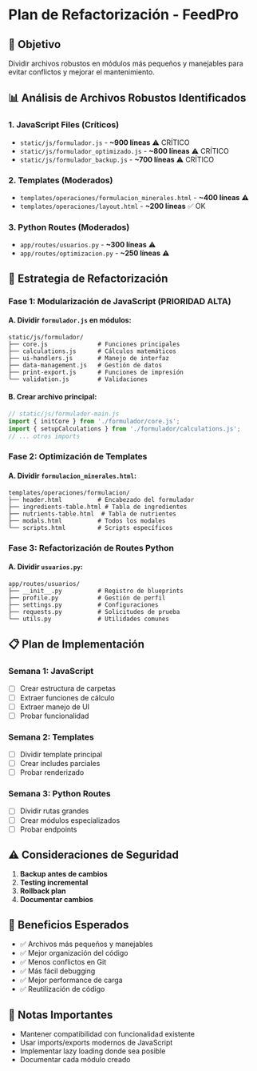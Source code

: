 # Plan de Refactorización - FeedPro

## 🎯 Objetivo
Dividir archivos robustos en módulos más pequeños y manejables para evitar conflictos y mejorar el mantenimiento.

## 📊 Análisis de Archivos Robustos Identificados

### 1. JavaScript Files (Críticos)
- `static/js/formulador.js` - **~900 líneas** ⚠️ CRÍTICO
- `static/js/formulador_optimizado.js` - **~800 líneas** ⚠️ CRÍTICO
- `static/js/formulador_backup.js` - **~700 líneas** ⚠️ CRÍTICO

### 2. Templates (Moderados)
- `templates/operaciones/formulacion_minerales.html` - **~400 líneas** ⚠️
- `templates/operaciones/layout.html` - **~200 líneas** ✅ OK

### 3. Python Routes (Moderados)
- `app/routes/usuarios.py` - **~300 líneas** ⚠️
- `app/routes/optimizacion.py` - **~250 líneas** ⚠️

## 🔧 Estrategia de Refactorización

### Fase 1: Modularización de JavaScript (PRIORIDAD ALTA)

#### A. Dividir `formulador.js` en módulos:
```
static/js/formulador/
├── core.js              # Funciones principales
├── calculations.js      # Cálculos matemáticos
├── ui-handlers.js       # Manejo de interfaz
├── data-management.js   # Gestión de datos
├── print-export.js      # Funciones de impresión
└── validation.js        # Validaciones
```

#### B. Crear archivo principal:
```javascript
// static/js/formulador-main.js
import { initCore } from './formulador/core.js';
import { setupCalculations } from './formulador/calculations.js';
// ... otros imports
```

### Fase 2: Optimización de Templates

#### A. Dividir `formulacion_minerales.html`:
```
templates/operaciones/formulacion/
├── header.html          # Encabezado del formulador
├── ingredients-table.html # Tabla de ingredientes
├── nutrients-table.html  # Tabla de nutrientes
├── modals.html          # Todos los modales
└── scripts.html         # Scripts específicos
```

### Fase 3: Refactorización de Routes Python

#### A. Dividir `usuarios.py`:
```
app/routes/usuarios/
├── __init__.py          # Registro de blueprints
├── profile.py           # Gestión de perfil
├── settings.py          # Configuraciones
├── requests.py          # Solicitudes de prueba
└── utils.py             # Utilidades comunes
```

## 📋 Plan de Implementación

### Semana 1: JavaScript
- [ ] Crear estructura de carpetas
- [ ] Extraer funciones de cálculo
- [ ] Extraer manejo de UI
- [ ] Probar funcionalidad

### Semana 2: Templates
- [ ] Dividir template principal
- [ ] Crear includes parciales
- [ ] Probar renderizado

### Semana 3: Python Routes
- [ ] Dividir rutas grandes
- [ ] Crear módulos especializados
- [ ] Probar endpoints

## ⚠️ Consideraciones de Seguridad

1. **Backup antes de cambios**
2. **Testing incremental**
3. **Rollback plan**
4. **Documentar cambios**

## 🚀 Beneficios Esperados

- ✅ Archivos más pequeños y manejables
- ✅ Mejor organización del código
- ✅ Menos conflictos en Git
- ✅ Más fácil debugging
- ✅ Mejor performance de carga
- ✅ Reutilización de código

## 📝 Notas Importantes

- Mantener compatibilidad con funcionalidad existente
- Usar imports/exports modernos de JavaScript
- Implementar lazy loading donde sea posible
- Documentar cada módulo creado
